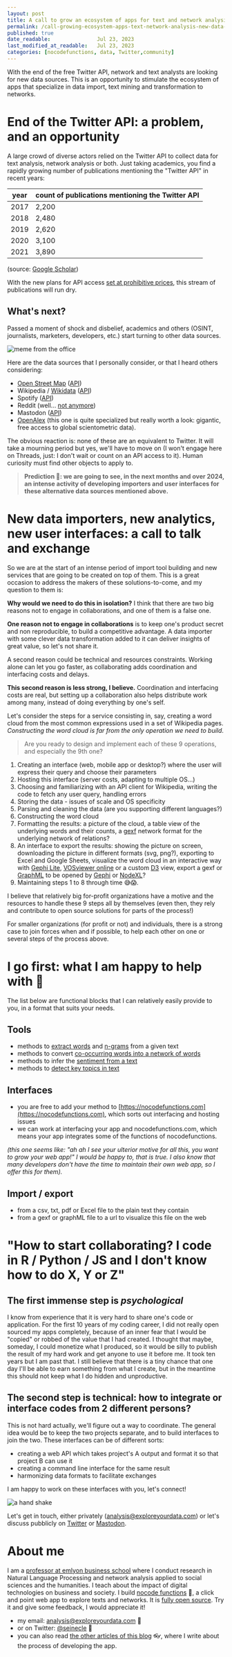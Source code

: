 ```yaml
---
layout: post
title: A call to grow an ecosystem of apps for text and network analysis on new data sources
permalink: /call-growing-ecosystem-apps-text-network-analysis-new-data-sources/
published: true
date_readable:               Jul 23, 2023
last_modified_at_readable:   Jul 23, 2023
categories: [nocodefunctions, data, Twitter,community]
---
```

With the end of the free Twitter API, network and text analysts are looking for new data sources. This is an opportunity to stimulate the ecosystem of apps that specialize in data import, text mining and transformation to networks.

# End of the Twitter API: a problem, and an opportunity
A large crowd of diverse actors relied on the Twitter API to collect data for text analysis, network analysis or both.
Just taking academics, you find a rapidly growing number of publications mentioning the "Twitter API" in recent years:

|  year | count of publications mentioning the Twitter API  |
| --- | --- |
| 2017  | 2,200
| 2018  | 2,480
| 2019  | 2,620
| 2020  | 3,100
| 2021  | 3,890

(source: [Google Scholar](https://scholar.google.com/scholar?q=%22twitter+API%22&hl=fr&as_sdt=0%2C5&inst=3539827323569926917&as_ylo=2017&as_yhi=2017))

With the new plans for API access [set at prohibitive prices](https://developer.twitter.com/en/products/twitter-api), this stream of publications will run dry.

## What's next?
Passed a moment of shock and disbelief, academics and others (OSINT, journalists, marketers, developers, etc.) start turning to other data sources.

![meme from the office](/blog/assets/image/again.gif)

Here are the data sources that I personally consider, or that I heard others considering:

- [Open Street Map](https://www.openstreetmap.org/#map=5/46.449/2.210) ([API](https://wiki.openstreetmap.org/wiki/API))
- Wikipedia / [Wikidata](https://www.wikidata.org/wiki/Wikidata:Main_Page) ([API](https://www.wikidata.org/wiki/Wikidata:Data_access/en))
- Spotify ([API](https://developer.spotify.com/documentation/web-api))
- Reddit (well... [not anymore](https://en.wikipedia.org/wiki/2023_Reddit_API_controversy))
- Mastodon ([API](https://docs.joinmastodon.org/api/))
- [OpenAlex](https://openalex.org/) (this one is quite specialized but really worth a look: gigantic, free access to global scientometric data).

The obvious reaction is: none of these are an equivalent to Twitter.
It will take a mourning period but yes, we'll have to move on (I won't engage here on Threads, just: I don't wait or count on an API access to it).
Human curiosity must find other objects to apply to.

> **Prediction 🔮: we are going to see, in the next months and over 2024, an intense activity of developing importers and user interfaces for these alternative data sources mentioned above.**

# New data importers, new analytics, new user interfaces: a call to talk and exchange
So we are at the start of an intense period of import tool building and new services that are going to be created on top of them. This is a great occasion to address the makers of these solutions-to-come, and my question to them is:

**Why would we need to do this in isolation?**
I think that there are two big reasons not to engage in collaborations, and one of them is a false one.

**One reason not to engage in collaborations** is to keep one's product secret and non reproducible, to build a competitive advantage.
A data importer with some clever data transformation added to it can deliver insights of great value, so let's not share it.

A second reason could be technical and resources constraints.
Working alone can let you go faster, as collaborating adds coordination and interfacing costs and delays.

**This second reason is less strong, I believe.**
Coordination and interfacing costs are real, but setting up a collaboration also helps distribute work among many, instead of doing everything by one's self.

Let's consider the steps for a service consisting in, say, creating a word cloud from the most common expressions used in a set of Wikipedia pages.
*Constructing the word cloud is far from the only operation we need to build*.

> Are you ready to design and implement each of these 9 operations, and especially the 9th one?

1. Creating an interface (web, mobile app or desktop?) where the user will express their query and choose their parameters
2. Hosting this interface (server costs, adapting to multiple OS...)
3. Choosing and familiarizing with an API client for Wikipedia, writing the code to fetch any user query, handling errors
4. Storing the data - issues of scale and OS specificity
5. Parsing and cleaning the data (are you supporting different languages?)
6. Constructing the word cloud
7. Formatting the results: a picture of the cloud, a table view of the underlying words and their counts, a [gexf](https://gexf.net/) network format for the underlying network of relations?
8. An interface to export the results: showing the picture on screen, downloading the picture in different formats (svg, png?), exporting to Excel and Google Sheets, visualize the word cloud in an interactive way with [Gephi Lite](https://gephi.org/gephi-lite/), [VOSviewer online](https://app.vosviewer.com/) or a custom [D3](https://d3js.org/) view, export a gexf or [GraphML](https://fr.wikipedia.org/wiki/GraphML) to be opened by [Gephi](https://gephi.org/) or [NodeXL](https://www.smrfoundation.org/nodexl/)?
9. Maintaining steps 1 to 8 through time 😅😱.

I believe that relatively big for-profit organizations have a motive and the resources to handle these 9 steps all by themselves (even then, they rely and contribute to open source solutions for parts of the process!)

For smaller organizations (for profit or not) and individuals, there is a strong case to join forces when and if possible, to help each other on one or several steps of the process above.

# I go first: what I am happy to help with 🤗

The list below are functional blocks that I can relatively easily provide to you, in a format that suits your needs.

## Tools

- methods to [extract words](https://github.com/seinecle/umigon-tokenizer) and [n-grams](https://github.com/seinecle/umigon-ngram-ops) from a given text
- methods to convert [co-occurring words into a network of words](https://github.com/seinecle/cowo-function)
- methods to infer the [sentiment from a text](https://github.com/seinecle/umigon-family/tree/main/umigon-core)
- methods to [detect key topics in text](https://github.com/seinecle/topics-detection-function)

## Interfaces

-  you are free to add your method to [https://nocodefunctions.com](https://nocodefunctions.com), which sorts out interfacing and hosting issues
-  we can work at interfacing your app and nocodefunctions.com, which means your app integrates some of the functions of nocodefunctions.

*(this one seems like: "ah ah I see your ulterior motive for all this, you want to grow your web app!" I would be happy to, that is true. I also know that many developers don't have the time to maintain their own web app, so I offer this for them).*

## Import / export

- from a csv, txt, pdf or Excel file to the plain text they contain
- from a gexf or graphML file to a url to visualize this file on the web

# "How to start collaborating? I code in R / Python / JS and I don't know how to do X, Y or Z"
## The first immense step is *psychological*
I know from experience that it is very hard to share one's code or application.
For the first 10 years of my coding career, I did not really open sourced my apps completely, because of an inner fear that I would be "copied" or robbed of the value that I had created.
I thought that maybe, someday, I could monetize what I produced, so it would be silly to publish the result of my hard work and get anyone to use it before me.
It took ten years but I am past that.
I still believe that there is a tiny chance that one day I'll be able to earn something from what I create, but in the meantime this should not keep what I do hidden and unproductive.

## The second step is technical: how to integrate or interface codes from 2 different persons? 
This is not hard actually, we'll figure out a way to coordinate.
The general idea would be to keep the two projects separate, and to build interfaces to join the two.
These interfaces can be of different sorts:

- creating a web API which takes project's A output and format it so that project B can use it
- creating a command line interface for the same result
- harmonizing data formats to facilitate exchanges

I am happy to work on these interfaces with you, let's connect!

![a hand shake](/blog/assets/image/handshake.jpg)

Let's get in touch, either privately ([analysis@exploreyourdata.com](mailto:analysis@exploreyourdata.com)) or let's discuss pubblicly on [Twitter](https://twitter.com/seinecle) or [Mastodon](https://ioc.exchange/@seinecle).

# About me
I am a [professor at emlyon business school](https://www.linkedin.com/in/levallois/) where I conduct research in Natural Language Processing and network analysis applied to social sciences and the humanities. I teach about the impact of digital technologies on business and society. I  build [nocode functions](https://nocodefunctions.com) 🔎, a click and point web app to explore texts and networks. It is [fully open source](https://github.com/seinecle/nocodefunctions). Try it and give some feedback, I would appreciate it!

* my email: [analysis@exploreyourdata.com](mailto:analysis@exploreyourdata.com) 📧
* or on Twitter: [@seinecle](https://twitter.com/seinecle) 📱
* you can also read [the other articles of this blog](https://nocodefunctions.com/blog) 👓, where I write about the process of developing the app.

